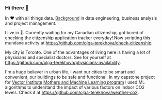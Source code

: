 ### Hi there 👋

<!--
**olga-terekhova/olga-terekhova** is a ✨ _special_ ✨ repository because its `README.md` (this file) appears on your GitHub profile.

Here are some ideas to get you started:

- 🔭 I’m currently working on ...
- 🌱 I’m currently learning ...
- 👯 I’m looking to collaborate on ...
- 🤔 I’m looking for help with ...
- 💬 Ask me about ...
- 📫 How to reach me: ...
- 😄 Pronouns: ...
- ⚡ Fun fact: ...
-->

In ♥️ with all things data. [Background](https://www.linkedin.com/in/olga-terekhova/) in data engineering, business analysis and project management. 

I live in 🍁. Currently waiting for my Canadian citizenship, got bored of checking the citizenship application tracker everyday! Now scripting this mundane activity at https://github.com/olga-terekhova/check-citizenship.

My city is Toronto. One of the advantages of living here is having a lot of physicians and specialist doctors. See for yourself at https://github.com/olga-terekhova/physicians-availability. 

I'm a huge believer in urban life. I want our cities to be smart and convenient, our buildings to be safe and functional. In my capstone project for [Vector Institute](https://vectorinstitute.ai/) [Mothers and Machine Learning program](https://vectorinstitute.ai/mothers-and-machine-learning/) I used ML algorithms to understand the impact of various factors on indoor CO2 levels. Check it at https://github.com/olga-terekhova/weather-co2.
